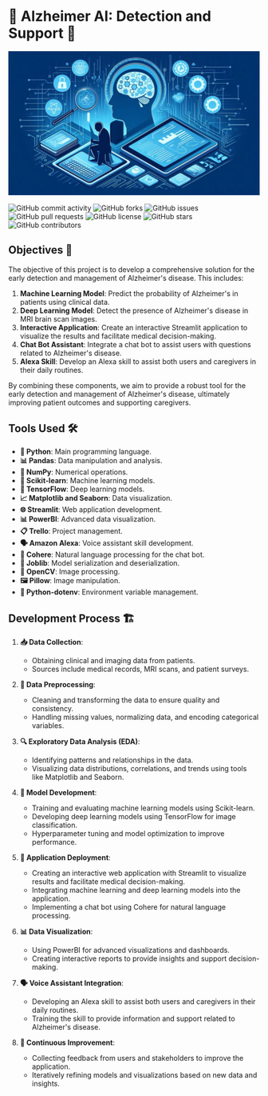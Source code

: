 # 🧠 Alzheimer AI: Detection and Support 🌸

![Image](./Images/image_2.jpeg)

![GitHub commit activity](https://img.shields.io/github/commit-activity/m/Jotis86/Alzheimer-Project)
![GitHub forks](https://img.shields.io/github/forks/Jotis86/Alzheimer-Project?style=social)
![GitHub issues](https://img.shields.io/github/issues/Jotis86/Alzheimer-Project)
![GitHub pull requests](https://img.shields.io/github/issues-pr/Jotis86/Alzheimer-Project)
![GitHub license](https://img.shields.io/github/license/Jotis86/Alzheimer-Project)
![GitHub stars](https://img.shields.io/github/stars/Jotis86/Alzheimer-Project?style=social)
![GitHub contributors](https://img.shields.io/github/contributors/Jotis86/Alzheimer-Project)

## Objectives 🎯

The objective of this project is to develop a comprehensive solution for the early detection and management of Alzheimer's disease. This includes:

1. **Machine Learning Model**: Predict the probability of Alzheimer's in patients using clinical data.
2. **Deep Learning Model**: Detect the presence of Alzheimer's disease in MRI brain scan images.
3. **Interactive Application**: Create an interactive Streamlit application to visualize the results and facilitate medical decision-making.
4. **Chat Bot Assistant**: Integrate a chat bot to assist users with questions related to Alzheimer's disease.
5. **Alexa Skill**: Develop an Alexa skill to assist both users and caregivers in their daily routines.

By combining these components, we aim to provide a robust tool for the early detection and management of Alzheimer's disease, ultimately improving patient outcomes and supporting caregivers.


## Tools Used 🛠️
- **🐍 Python**: Main programming language.
- **📊 Pandas**: Data manipulation and analysis.
- **🔢 NumPy**: Numerical operations.
- **🤖 Scikit-learn**: Machine learning models.
- **🧠 TensorFlow**: Deep learning models.
- **📈 Matplotlib and Seaborn**: Data visualization.
- **🌐 Streamlit**: Web application development.
- **📊 PowerBI**: Advanced data visualization.
- **📋 Trello**: Project management.
- **🗣️ Amazon Alexa**: Voice assistant skill development.
- **🤖 Cohere**: Natural language processing for the chat bot.
- **📂 Joblib**: Model serialization and deserialization.
- **🔧 OpenCV**: Image processing.
- **🖼️ Pillow**: Image manipulation.
- **🔑 Python-dotenv**: Environment variable management.


## Development Process 🏗️
1. **📥 Data Collection**: 
   - Obtaining clinical and imaging data from patients.
   - Sources include medical records, MRI scans, and patient surveys.

2. **🧹 Data Preprocessing**: 
   - Cleaning and transforming the data to ensure quality and consistency.
   - Handling missing values, normalizing data, and encoding categorical variables.

3. **🔍 Exploratory Data Analysis (EDA)**: 
   - Identifying patterns and relationships in the data.
   - Visualizing data distributions, correlations, and trends using tools like Matplotlib and Seaborn.

4. **🤖 Model Development**: 
   - Training and evaluating machine learning models using Scikit-learn.
   - Developing deep learning models using TensorFlow for image classification.
   - Hyperparameter tuning and model optimization to improve performance.

5. **🚀 Application Deployment**: 
   - Creating an interactive web application with Streamlit to visualize results and facilitate medical decision-making.
   - Integrating machine learning and deep learning models into the application.
   - Implementing a chat bot using Cohere for natural language processing.

6. **📊 Data Visualization**: 
   - Using PowerBI for advanced visualizations and dashboards.
   - Creating interactive reports to provide insights and support decision-making.

7. **🗣️ Voice Assistant Integration**: 
   - Developing an Alexa skill to assist both users and caregivers in their daily routines.
   - Training the skill to provide information and support related to Alzheimer's disease.

8. **🔄 Continuous Improvement**: 
   - Collecting feedback from users and stakeholders to improve the application.
   - Iteratively refining models and visualizations based on new data and insights.